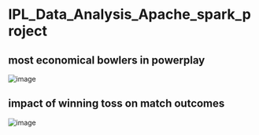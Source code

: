 # IPL_Data_Analysis_Apache_spark_project



## most economical bowlers in powerplay
![image](https://github.com/user-attachments/assets/9a7199c7-e24d-4e2e-a0ff-18110609415d)

## impact of winning toss on match outcomes
![image](https://github.com/user-attachments/assets/9bd8784f-7871-4f30-8a32-fdb0493d74cb)
